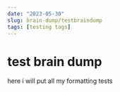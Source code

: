 ```yaml
---
date: "2023-05-30"
slug: brain-dump/testbraindump
tags: [testing tags]
---
```


# test brain dump

here i will put all my formatting tests


